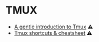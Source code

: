 # TMUX

* [A gentle introduction to Tmux](https://hackernoon.com/a-gentle-introduction-to-tmux-8d784c404340) ⚠️
* [Tmux shortcuts & cheatsheet](https://gist.github.com/MohamedAlaa/2961058) ⚠️

